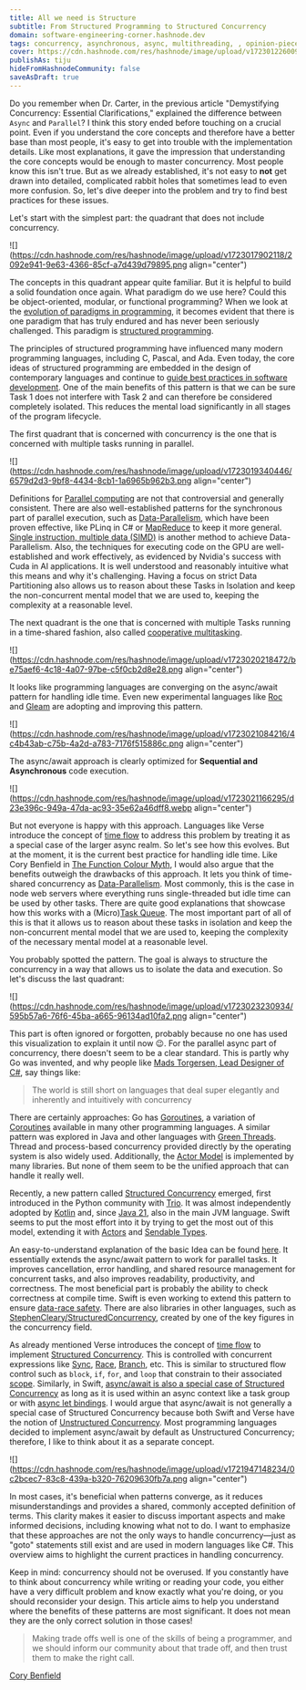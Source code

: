 ```yaml
---
title: All we need is Structure
subtitle: From Structured Programming to Structured Concurrency
domain: software-engineering-corner.hashnode.dev
tags: concurrency, asynchronous, async, multithreading, , opinion-pieces, programming, developer, learning, general-advice, software-development, programming-tips, software-engineering, computer-science
cover: https://cdn.hashnode.com/res/hashnode/image/upload/v1723012260097/450fe6ca-5c33-4335-b594-9cc7d4c3d0fb.jpeg
publishAs: tiju
hideFromHashnodeCommunity: false
saveAsDraft: true
--- 
```


Do you remember when Dr. Carter, in the previous article "Demystifying Concurrency: Essential Clarifications," explained the difference between `Async` and `Parallel`? I think this story ended before touching on a crucial point. Even if you understand the core concepts and therefore have a better base than most people, it's easy to get into trouble with the implementation details. Like most explanations, it gave the impression that understanding the core concepts would be enough to master concurrency. Most people know this isn't true. But as we already established, it's not easy to **not** get drawn into detailed, complicated rabbit holes that sometimes lead to even more confusion. So, let's dive deeper into the problem and try to find best practices for these issues.

Let's start with the simplest part: the quadrant that does not include concurrency.

![](https://cdn.hashnode.com/res/hashnode/image/upload/v1723017902118/2092e941-9e63-4366-85cf-a7d439d79895.png align="center")

The concepts in this quadrant appear quite familiar. But it is helpful to build a solid foundation once again. What paradigm do we use here? Could this be object-oriented, modular, or functional programming? When we look at the [evolution of paradigms in programming](https://youtu.be/6YbK8o9rZfI?si=jQ1obPkk7b2Kfovn&t=2873), it becomes evident that there is one paradigm that has truly endured and has never been seriously challenged. This paradigm is [structured programming](https://en.wikipedia.org/wiki/Structured_programming).

The principles of structured programming have influenced many modern programming languages, including C, Pascal, and Ada. Even today, the core ideas of structured programming are embedded in the design of contemporary languages and continue to [guide best practices in software development](https://www.youtube.com/watch?v=SFv8Wm2HdNM). One of the main benefits of this pattern is that we can be sure Task 1 does not interfere with Task 2 and can therefore be considered completely isolated. This reduces the mental load significantly in all stages of the program lifecycle.

The first quadrant that is concerned with concurrency is the one that is concerned with multiple tasks running in parallel.

![](https://cdn.hashnode.com/res/hashnode/image/upload/v1723019340446/6579d2d3-9bf8-4434-8cb1-1a6965b962b3.png align="center")

Definitions for [Parallel computing](https://en.wikipedia.org/wiki/Parallel_computing) are not that controversial and generally consistent. There are also well-established patterns for the synchronous part of parallel execution, such as [Data-Parallelism](https://en.wikipedia.org/wiki/Data_parallelism), which have been proven effective, like PLinq in C# or [MapReduce](https://en.wikipedia.org/wiki/MapReduce) to keep it more general. [Single instruction, multiple data (SIMD)](https://en.wikipedia.org/wiki/Single_instruction,_multiple_data) is another method to achieve Data-Parallelism. Also, the techniques for executing code on the GPU are well-established and work effectively, as evidenced by Nvidia's success with Cuda in AI applications. It is well understood and reasonably intuitive what this means and why it's challenging. Having a focus on strict Data Partitioning also allows us to reason about these Tasks in Isolation and keep the non-concurrent mental model that we are used to, keeping the complexity at a reasonable level.

The next quadrant is the one that is concerned with multiple Tasks running in a time-shared fashion, also called [cooperative multitasking](https://en.wikipedia.org/wiki/Cooperative_multitasking#:~:text=Cooperative%20multitasking%2C%20also%20known%20as%20non-preemptive%20multitasking%2C%20is,switch%20from%20a%20running%20process%20to%20another%20process.).

![](https://cdn.hashnode.com/res/hashnode/image/upload/v1723020218472/be75aef6-4c18-4a07-97be-c5f0cb2d8e28.png align="center")

It looks like programming languages are converging on the async/await pattern for handling idle time. Even new experimental languages like [Roc](https://www.roc-lang.org/tutorial#the-!-suffix) and [Gleam](https://hexdocs.pm/gleam_otp/gleam/otp/task.html#await) are adopting and improving this pattern.

![](https://cdn.hashnode.com/res/hashnode/image/upload/v1723021084216/4c4b43ab-c75b-4a2d-a783-7176f515886c.png align="center")

The async/await approach is clearly optimized for **Sequential and Asynchronous** code execution.

![](https://cdn.hashnode.com/res/hashnode/image/upload/v1723021166295/d23e396c-949a-47da-ac93-35e62a46dff8.webp align="center")

But not everyone is happy with this approach. Languages like Verse introduce the concept of [time flow](https://dev.epicgames.com/documentation/en-us/uefn/concurrency-in-verse) to address this problem by treating it as a special case of the larger async realm. So let's see how this evolves. But at the moment, it is the current best practice for handling idle time. Like Cory Benfield in [The Function Colour Myth](https://lukasa.co.uk/2016/07/The_Function_Colour_Myth/), I would also argue that the benefits outweigh the drawbacks of this approach. It lets you think of time-shared concurrency as [Data-Parallelism](https://en.wikipedia.org/wiki/Data_parallelism). Most commonly, this is the case in node web servers where everything runs single-threaded but idle time can be used by other tasks. There are quite good explanations that showcase how this works with a (Micro)[Task Queue](https://www.lydiahallie.com/blog/event-loop#Microtask%20Queue:~:text=a%20refresher!-,Microtask%20Queue,-Most%20(modern)). The most important part of all of this is that it allows us to reason about these tasks in isolation and keep the non-concurrent mental model that we are used to, keeping the complexity of the necessary mental model at a reasonable level.

You probably spotted the pattern. The goal is always to structure the concurrency in a way that allows us to isolate the data and execution. So let's discuss the last quadrant:

![](https://cdn.hashnode.com/res/hashnode/image/upload/v1723023230934/595b57a6-76f6-45ba-a665-96134ad10fa2.png align="center")

This part is often ignored or forgotten, probably because no one has used this visualization to explain it until now 😉. For the parallel async part of concurrency, there doesn't seem to be a clear standard. This is partly why Go was invented, and why people like [Mads Torgersen, Lead Designer of C#](https://www.youtube.com/watch?v=Nuw3afaXLUc&t=4402s), say things like:

> The world is still short on languages that deal super elegantly and inherently and intuitively with concurrency

There are certainly approaches: Go has [Goroutines](https://golangdocs.com/goroutines-in-golang), a variation of [Coroutines](https://en.wikipedia.org/wiki/Coroutine) available in many other programming languages. A similar pattern was explored in Java and other languages with [Green Threads](https://en.wikipedia.org/wiki/Green_thread). Thread and process-based concurrency provided directly by the operating system is also widely used. Additionally, the [Actor Model](https://en.wikipedia.org/wiki/Actor_model) is implemented by many libraries. But none of them seem to be the unified approach that can handle it really well.

Recently, a new pattern called [Structured Concurrency](https://en.wikipedia.org/wiki/Structured_concurrency) emerged, first introduced in the Python community with [Trio](https://github.com/python-trio/trio). It was almost independently adopted by [Kotlin](https://kotlinlang.org/docs/coroutines-basics.html#structured-concurrency) and, since [Java 21](https://docs.oracle.com/en/java/javase/21/core/structured-concurrency.html#GUID-AA992944-AABA-4CBC-8039-DE5E17DE86DB), also in the main JVM language. Swift seems to put the most effort into it by trying to get the most out of this model, extending it with [Actors](https://docs.swift.org/swift-book/documentation/the-swift-programming-language/concurrency/#Actors) and [Sendable Types](https://docs.swift.org/swift-book/documentation/the-swift-programming-language/concurrency/#Sendable-Types).

An easy-to-understand explanation of the basic Idea can be found [here](https://steven-giesel.com/blogPost/59e57336-7c73-472f-a781-b0b79f0d47ad). It essentially extends the async/await pattern to work for parallel tasks. It improves cancellation, error handling, and shared resource management for concurrent tasks, and also improves readability, productivity, and correctness. The most beneficial part is probably the ability to check correctness at compile time. Swift is even working to extend this pattern to ensure [data-race safety](https://www.swift.org/documentation/concurrency/). There are also libraries in other languages, such as [StephenCleary/StructuredConcurrency](https://github.com/StephenCleary/StructuredConcurrency), created by one of the key figures in the concurrency field.

As already mentioned Verse introduces the concept of [time flow](https://dev.epicgames.com/documentation/en-us/uefn/concurrency-in-verse) to implement [Structured Concurrency](https://dev.epicgames.com/documentation/en-us/uefn/concurrency-overview-in-verse#structuredconcurrency). This is controlled with concurrent expressions like [Sync](https://dev.epicgames.com/documentation/en-us/uefn/sync-in-verse), [Race](https://dev.epicgames.com/documentation/en-us/uefn/race-in-verse), [Branch](https://dev.epicgames.com/documentation/en-us/uefn/branch-in-verse), etc. This is similar to structured flow control such as `block`, `if`, `for`, and `loop` that constrain to their associated [scope](https://dev.epicgames.com/documentation/en-us/uefn/verse-glossary#scope). Similarly, in Swift, [async/await is also a special case of Structured Concurrency](https://www.hackingwithswift.com/swift/5.5/structured-concurrency) as long as it is used within an async context like a task group or with [async let bindings](https://www.hackingwithswift.com/swift/5.5/async-let-bindings). I would argue that async/await is not generally a special case of Structured Concurrency because both Swift and Verse have the notion of [Unstructured Concurrency](https://docs.swift.org/swift-book/documentation/the-swift-programming-language/concurrency#Unstructured-Concurrency). Most programming languages decided to implement async/await by default as Unstructured Concurrency; therefore, I like to think about it as a separate concept.

![](https://cdn.hashnode.com/res/hashnode/image/upload/v1721947148234/0c2bcec7-83c8-439a-b320-76209630fb7a.png align="center")

In most cases, it's beneficial when patterns converge, as it reduces misunderstandings and provides a shared, commonly accepted definition of terms. This clarity makes it easier to discuss important aspects and make informed decisions, including knowing what not to do. I want to emphasize that these approaches are not the only ways to handle concurrency—just as "goto" statements still exist and are used in modern languages like C#. This overview aims to highlight the current practices in handling concurrency.

Keep in mind: concurrency should not be overused. If you constantly have to think about concurrency while writing or reading your code, you either have a very difficult problem and know exactly what you're doing, or you should reconsider your design. This article aims to help you understand where the benefits of these patterns are most significant. It does not mean they are the only correct solution in those cases!

> Making trade offs well is one of the skills of being a programmer, and we should inform our community about that trade off, and then trust them to make the right call.

[Cory Benfield](https://lukasa.co.uk/2016/07/The_Function_Colour_Myth/)
